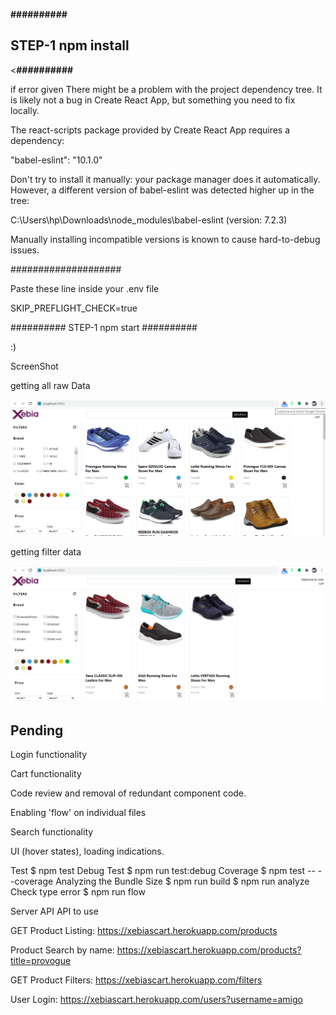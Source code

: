 <p><b>##########</b></p>
<h2>STEP-1 npm install</h2>
<p><<b>##########</b></p>

if error given 
There might be a problem with the project dependency tree.
It is likely not a bug in Create React App, but something you need to fix locally.

The react-scripts package provided by Create React App requires a dependency:

  "babel-eslint": "10.1.0"

Don't try to install it manually: your package manager does it automatically.
However, a different version of babel-eslint was detected higher up in the tree:

  C:\Users\hp\Downloads\node_modules\babel-eslint (version: 7.2.3)

Manually installing incompatible versions is known to cause hard-to-debug issues.


####################

Paste these line inside your .env file 

SKIP_PREFLIGHT_CHECK=true

##########
STEP-1 npm start
##########

:) 

ScreenShot

getting all raw Data 

![alt text](src/assets/1.png)

getting filter data 

![alt text](src/assets/2.png)


<h2>Pending</h2>
<p>Login functionality</p>
<p>Cart functionality</p>
<p>Code review and removal of redundant component code.</p>
<p>Enabling 'flow' on individual files</p>
<p>Search functionality</p>
<p>UI (hover states), loading indications.</p>

Test
$ npm test
Debug Test
$ npm run test:debug
Coverage
$ npm test -- --coverage
Analyzing the Bundle Size
$ npm run build
$ npm run analyze
Check type error
$ npm run flow


Server API
API to use

GET Product Listing: https://xebiascart.herokuapp.com/products

Product Search by name: https://xebiascart.herokuapp.com/products?title=provogue

GET Product Filters: https://xebiascart.herokuapp.com/filters

User Login: https://xebiascart.herokuapp.com/users?username=amigo

